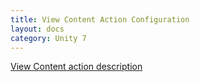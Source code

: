 ```yaml
---
title: View Content Action Configuration
layout: docs
category: Unity 7
---
```

[View Content action description](../../features/document-management/document-content-actions.md)